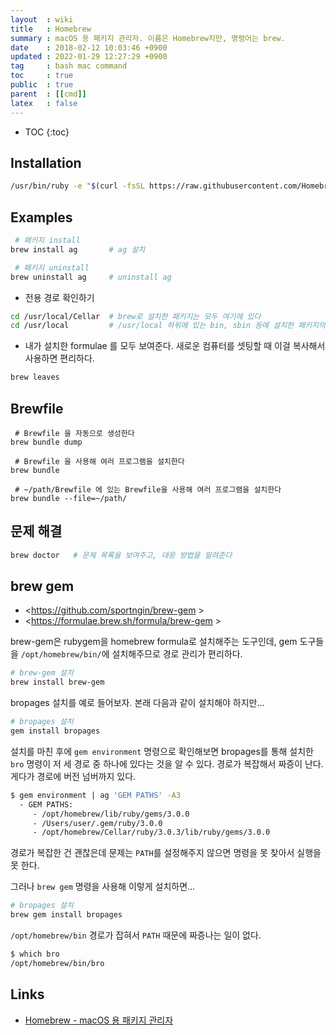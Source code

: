 ```yaml
---
layout  : wiki
title   : Homebrew
summary : macOS 용 패키지 관리자. 이름은 Homebrew지만, 명령어는 brew.
date    : 2018-02-12 10:03:46 +0900
updated : 2022-01-29 12:27:29 +0900
tag     : bash mac command
toc     : true
public  : true
parent  : [[cmd]]
latex   : false
---
```

* TOC
{:toc}

## Installation
```sh
/usr/bin/ruby -e "$(curl -fsSL https://raw.githubusercontent.com/Homebrew/install/master/install)"
```

## Examples
```sh
 # 패키지 install
brew install ag       # ag 설치

 # 패키지 uninstall
brew uninstall ag     # uninstall ag
```

* 전용 경로 확인하기

```sh
cd /usr/local/Cellar  # brew로 설치한 패키지는 모두 여기에 있다
cd /usr/local         # /usr/local 하위에 있는 bin, sbin 등에 설치한 패키지의 심볼릭 링크가 있다
```

* 내가 설치한 formulae 를 모두 보여준다. 새로운 컴퓨터를 셋팅할 때 이걸 복사해서 사용하면 편리하다.

```sh
brew leaves
```

## Brewfile

```
 # Brewfile 을 자동으로 생성한다
brew bundle dump

 # Brewfile 을 사용해 여러 프로그램을 설치한다
brew bundle

 # ~/path/Brewfile 에 있는 Brewfile을 사용해 여러 프로그램을 설치한다
brew bundle --file=~/path/
```

## 문제 해결
```sh
brew doctor   # 문제 목록을 보여주고, 대응 방법을 알려준다
```

## brew gem

- <https://github.com/sportngin/brew-gem >
- <https://formulae.brew.sh/formula/brew-gem >

brew-gem은 rubygem을 homebrew formula로 설치해주는 도구인데, gem 도구들을 `/opt/homebrew/bin/`에 설치해주므로 경로 관리가 편리하다.

```sh
# brew-gem 설치
brew install brew-gem
```

bropages 설치를 예로 들어보자. 본래 다음과 같이 설치해야 하지만...

```sh
# bropages 설치
gem install bropages
```

설치를 마친 후에 `gem environment` 명령으로 확인해보면 bropages를 통해 설치한 `bro` 명령이 저 세 경로 중 하나에 있다는 것을 알 수 있다.
경로가 복잡해서 짜증이 난다. 게다가 경로에 버전 넘버까지 있다.

```sh
$ gem environment | ag 'GEM PATHS' -A3
  - GEM PATHS:
     - /opt/homebrew/lib/ruby/gems/3.0.0
     - /Users/user/.gem/ruby/3.0.0
     - /opt/homebrew/Cellar/ruby/3.0.3/lib/ruby/gems/3.0.0
```

경로가 복잡한 건 괜찮은데 문제는 `PATH`를 설정해주지 않으면 명령을 못 찾아서 실행을 못 한다.

그러나 `brew gem` 명령을 사용해 이렇게 설치하면...

```sh
# bropages 설치
brew gem install bropages
```

`/opt/homebrew/bin` 경로가 잡혀서 `PATH` 때문에 짜증나는 일이 없다.

```sh
$ which bro
/opt/homebrew/bin/bro
```

## Links
* [Homebrew - macOS 용 패키지 관리자](https://brew.sh/index_ko.html)


